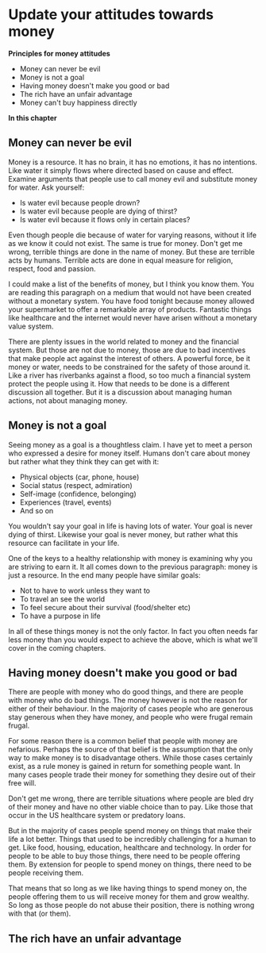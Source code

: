 # Update your attitudes towards money

**Principles for money attitudes**

- Money can never be evil
- Money is not a goal
- Having money doesn't make you good or bad
- The rich have an unfair advantage
- Money can't buy happiness directly

**In this chapter**

## Money can never be evil

Money is a resource. It has no brain, it has no emotions, it has no intentions. Like water it simply flows where directed based on cause and effect. Examine arguments that people use to call money evil and substitute money for water. Ask yourself:

- Is water evil because people drown?
- Is water evil because people are dying of thirst?
- Is water evil because it flows only in certain places?

Even though people die because of water for varying reasons, without it life as we know it could not exist. The same is true for money. Don't get me wrong, terrible things are done in the name of money. But these are terrible acts by humans. Terrible acts are done in equal measure for religion, respect, food and passion.

I could make a list of the benefits of money, but I think you know them. You are reading this paragraph on a medium that would not have been created without a monetary system. You have food tonight because money allowed your supermarket to offer a remarkable array of products. Fantastic things like healthcare and the internet would never have arisen without a monetary value system.

There are plenty issues in the world related to money and the financial system. But those are not due to money, those are due to bad incentives that make people act against the interest of others. A powerful force, be it money or water, needs to be constrained for the safety of those around it. Like a river has riverbanks against a flood, so too much a financial system protect the people using it. How that needs to be done is a different discussion all together. But it is a discussion about managing human actions, not about managing money.

## Money is not a goal

Seeing money as a goal is a thoughtless claim. I have yet to meet a person who expressed a desire for money itself. Humans don't care about money but rather what they think they can get with it:

- Physical objects (car, phone, house)
- Social status (respect, admiration)
- Self-image (confidence, belonging)
- Experiences (travel, events)
- And so on

You wouldn't say your goal in life is having lots of water. Your goal is never dying of thirst. Likewise your goal is never money, but rather what this resource can facilitate in your life.

One of the keys to a healthy relationship with money is examining why you are striving to earn it. It all comes down to the previous paragraph: money is just a resource. In the end many people have similar goals:

- Not to have to work unless they want to
- To travel an see the world
- To feel secure about their survival (food/shelter etc)
- To have a purpose in life

In all of these things money is not the only factor. In fact you often needs far less money than you would expect to achieve the above, which is what we'll cover in the coming chapters.

## Having money doesn't make you good or bad

There are people with money who do good things, and there are people with money who do bad things. The money however is not the reason for either of their behaviour. In the majority of cases people who are generous stay generous when they have money, and people who were frugal remain frugal.

For some reason there is a common belief that people with money are nefarious. Perhaps the source of that belief is the assumption that the only way to make money is to disadvantage others. While those cases certainly exist, as a rule money is gained in return for something people want. In many cases people trade their money for something they desire out of their free will.

Don't get me wrong, there are terrible situations where people are bled dry of their money and have no other viable choice than to pay. Like those that occur in the US healthcare system or predatory loans.

But in the majority of cases people spend money on things that make their life a lot better. Things that used to be incredibly challenging for a human to get. Like food, housing, education, healthcare and technology. In order for people to be able to buy those things, there need to be people offering them. By extension for people to spend money on things, there need to be people receiving them.

That means that so long as we like having things to spend money on, the people offering them to us will receive money for them and grow wealthy. So long as those people do not abuse their position, there is nothing wrong with that (or them).

## The rich have an unfair advantage

